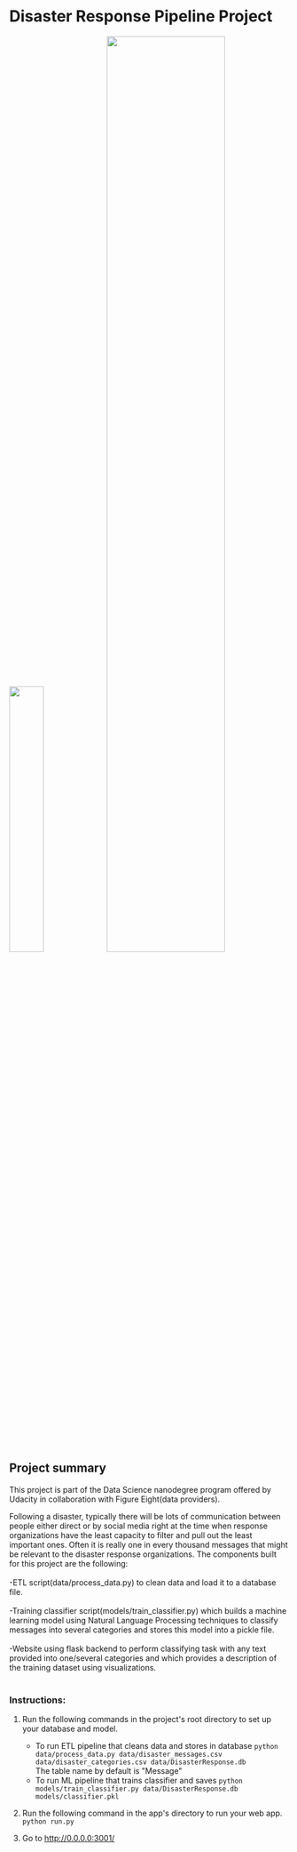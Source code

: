 # Disaster Response Pipeline Project
<img src="https://upload.wikimedia.org/wikipedia/en/a/a6/Attached_to_figure-eight-dot-com.png" width="35%"><img src="https://i2.wp.com/blog.udacity.com/wp-content/uploads/2019/03/480-white.png?fit=1220%2C480&ssl=2" width="65%">

## Project summary
This project is part of the Data Science nanodegree program offered by Udacity in collaboration with Figure Eight(data providers). 

Following a disaster, typically there will be lots of communication between people either direct or by social media right at the time when response organizations have the least capacity to filter and pull out the least important ones. Often it is really one in every thousand messages that might be relevant to the disaster response organizations. 
The components built for this project are the following:<br/><br/>
-ETL script(data/process_data.py) to clean data and load it to a database file.<br/><br/>
-Training classifier script(models/train_classifier.py) which builds a machine learning model using Natural Language Processing techniques to classify messages into several categories and stores this model into a pickle file.<br/><br/>
-Website using flask backend to perform classifying task with any text provided into one/several categories and which provides a description of the training dataset using visualizations.<br/><br/>


### Instructions:
1. Run the following commands in the project's root directory to set up your database and model.

    - To run ETL pipeline that cleans data and stores in database
        `python data/process_data.py data/disaster_messages.csv data/disaster_categories.csv data/DisasterResponse.db`<br/>
        The table name by default is "Message"
    - To run ML pipeline that trains classifier and saves
        `python models/train_classifier.py data/DisasterResponse.db models/classifier.pkl`
        

2. Run the following command in the app's directory to run your web app.
    `python run.py`

3. Go to http://0.0.0.0:3001/
